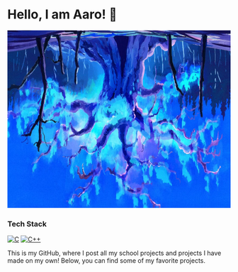 # Hello, I am Aaro! 👋

<img src="https://github.com/Aaroh4/Aaroh4/blob/main/kLLBKnm.jpg" width="800" height="400"/>

### Tech Stack
[![C](https://skillicons.dev/icons?i=c)]()  [![C++](https://skillicons.dev/icons?i=cpp)]()

This is my GitHub, where I post all my school projects and projects I have made on my own!
Below, you can find some of my favorite projects.
